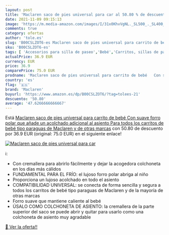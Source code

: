 ```yaml
---
layout: post
title: 'Maclaren saco de pies universal para car al 50.80 % de descuento'
date: 2021-11-09 09:15:13
image: 'https://m.media-amazon.com/images/I/31x0KhvVgNL._SL500_._SL400_.jpg'
comments: true
category: ofertas
author: 'tole.es'
slug: 'B00CSLZOT6-es Maclaren saco de pies universal para carrito de bebé Con...'
sku: 'B00CSLZOT6-es'
tags: [ 'Accesorios para silla de paseo','Bebé','Carritos, sillas de paseo y accesorios','Sacos de abrigo para carritos','bebé','maclaren', ]
actualPrice: 36.9 EUR
currency: EUR
price: 36.9
comparePrice: 75.0 EUR
prodname: 'Maclaren saco de pies universal para carrito de bebé   Con suave forro polar que añade un acolchado adicional al asiento  Para todos los carritos de bebé tipo paraguas de Maclaren y de otras marcas'
country: 'es'
flag: '🇪🇸'
brand: 'Maclaren'
buyurl: 'https://www.amazon.es/dp/B00CSLZOT6/?tag=tolees-21'
descuento: '50.80'
average: '47.6266666666667'
---
```


Está [Maclaren saco de pies universal para carrito de bebé   Con suave forro polar que añade un acolchado adicional al asiento  Para todos los carritos de bebé tipo paraguas de Maclaren y de otras marcas](https://www.amazon.es/dp/B00CSLZOT6/?tag=tolees-21) con 50.80 de descuento por 36.9 EUR (original: 75.0 EUR) en el siguiente enlace!

[![Maclaren saco de pies universal para car](https://m.media-amazon.com/images/I/31x0KhvVgNL._SL500_._SL400_.jpg)](https://www.amazon.es/dp/B00CSLZOT6/?tag=tolees-21)

ℹ️:

- Con cremallera para abrirlo fácilmente y dejar la acogedora colchoneta en los días más cálidos
- FUNDAMENTAL PARA EL FRÍO: el lujoso forro polar abriga al niño
- Proporciona un lujoso acolchado en todo el asiento
- COMPATIBILIDAD UNIVERSAL: se conecta de forma sencilla y segura a todos los carritos de bebé tipo paraguas de Maclaren y de la mayoría de otras marcas
- Forro suave que mantiene caliente al bebé
- ÚSALO COMO COLCHONETA DE ASIENTO: la cremallera de la parte superior del saco se puede abrir y quitar para usarlo como una colchoneta de asiento muy agradable

[🛒 Ver la oferta!!](https://www.amazon.es/dp/B00CSLZOT6/?tag=tolees-21)
